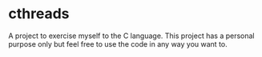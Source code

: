 cthreads
========

A project to exercise myself to the C language. This project has a personal purpose only but feel free to use the code in any way you want to.